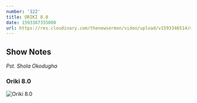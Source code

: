 ```yaml
---
number: '122'
title: ORIKI 8.0
date: 1593387355000
url: https://res.cloudinary.com/thenewsermon/video/upload/v1593346514/messages/Oriki_8.0.mp3
---
```


## Show Notes
_Pst. Shola Okodugha_

###  Oriki 8.0

![Oriki 8.0](https://res.cloudinary.com/thenewsermon/image/upload/v1593346484/sermon%20display%20pictures/Oriki_8.jpg)
